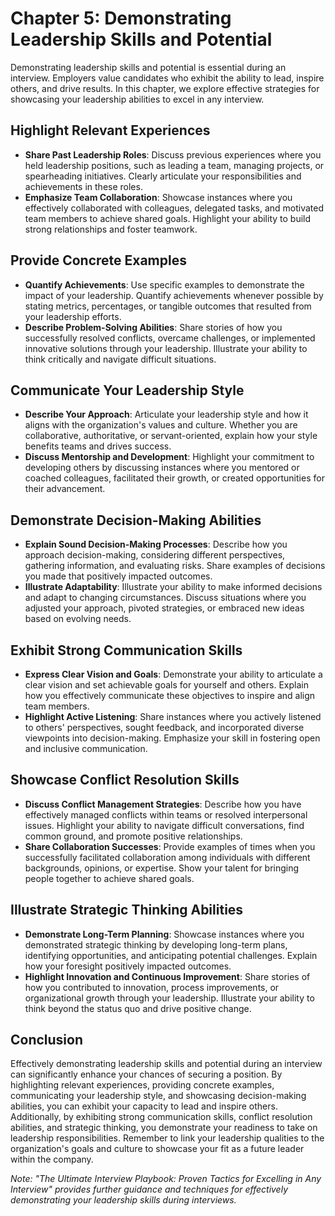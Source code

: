 Chapter 5: Demonstrating Leadership Skills and Potential
========================================================

Demonstrating leadership skills and potential is essential during an interview. Employers value candidates who exhibit the ability to lead, inspire others, and drive results. In this chapter, we explore effective strategies for showcasing your leadership abilities to excel in any interview.

Highlight Relevant Experiences
------------------------------

* **Share Past Leadership Roles**: Discuss previous experiences where you held leadership positions, such as leading a team, managing projects, or spearheading initiatives. Clearly articulate your responsibilities and achievements in these roles.
* **Emphasize Team Collaboration**: Showcase instances where you effectively collaborated with colleagues, delegated tasks, and motivated team members to achieve shared goals. Highlight your ability to build strong relationships and foster teamwork.

Provide Concrete Examples
-------------------------

* **Quantify Achievements**: Use specific examples to demonstrate the impact of your leadership. Quantify achievements whenever possible by stating metrics, percentages, or tangible outcomes that resulted from your leadership efforts.
* **Describe Problem-Solving Abilities**: Share stories of how you successfully resolved conflicts, overcame challenges, or implemented innovative solutions through your leadership. Illustrate your ability to think critically and navigate difficult situations.

Communicate Your Leadership Style
---------------------------------

* **Describe Your Approach**: Articulate your leadership style and how it aligns with the organization's values and culture. Whether you are collaborative, authoritative, or servant-oriented, explain how your style benefits teams and drives success.
* **Discuss Mentorship and Development**: Highlight your commitment to developing others by discussing instances where you mentored or coached colleagues, facilitated their growth, or created opportunities for their advancement.

Demonstrate Decision-Making Abilities
-------------------------------------

* **Explain Sound Decision-Making Processes**: Describe how you approach decision-making, considering different perspectives, gathering information, and evaluating risks. Share examples of decisions you made that positively impacted outcomes.
* **Illustrate Adaptability**: Illustrate your ability to make informed decisions and adapt to changing circumstances. Discuss situations where you adjusted your approach, pivoted strategies, or embraced new ideas based on evolving needs.

Exhibit Strong Communication Skills
-----------------------------------

* **Express Clear Vision and Goals**: Demonstrate your ability to articulate a clear vision and set achievable goals for yourself and others. Explain how you effectively communicate these objectives to inspire and align team members.
* **Highlight Active Listening**: Share instances where you actively listened to others' perspectives, sought feedback, and incorporated diverse viewpoints into decision-making. Emphasize your skill in fostering open and inclusive communication.

Showcase Conflict Resolution Skills
-----------------------------------

* **Discuss Conflict Management Strategies**: Describe how you have effectively managed conflicts within teams or resolved interpersonal issues. Highlight your ability to navigate difficult conversations, find common ground, and promote positive relationships.
* **Share Collaboration Successes**: Provide examples of times when you successfully facilitated collaboration among individuals with different backgrounds, opinions, or expertise. Show your talent for bringing people together to achieve shared goals.

Illustrate Strategic Thinking Abilities
---------------------------------------

* **Demonstrate Long-Term Planning**: Showcase instances where you demonstrated strategic thinking by developing long-term plans, identifying opportunities, and anticipating potential challenges. Explain how your foresight positively impacted outcomes.
* **Highlight Innovation and Continuous Improvement**: Share stories of how you contributed to innovation, process improvements, or organizational growth through your leadership. Illustrate your ability to think beyond the status quo and drive positive change.

Conclusion
----------

Effectively demonstrating leadership skills and potential during an interview can significantly enhance your chances of securing a position. By highlighting relevant experiences, providing concrete examples, communicating your leadership style, and showcasing decision-making abilities, you can exhibit your capacity to lead and inspire others. Additionally, by exhibiting strong communication skills, conflict resolution abilities, and strategic thinking, you demonstrate your readiness to take on leadership responsibilities. Remember to link your leadership qualities to the organization's goals and culture to showcase your fit as a future leader within the company.

*Note: "The Ultimate Interview Playbook: Proven Tactics for Excelling in Any Interview" provides further guidance and techniques for effectively demonstrating your leadership skills during interviews.*
